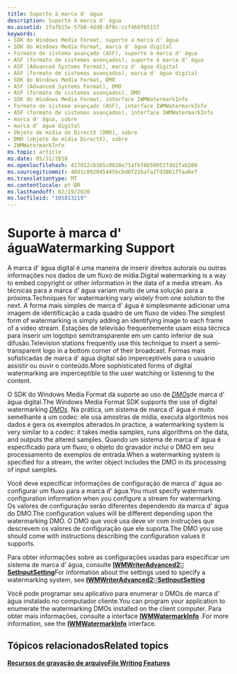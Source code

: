```yaml
---
title: Suporte à marca d' água
description: Suporte à marca d' água
ms.assetid: 1fafb15e-57b8-4dd0-8f0c-ccf460f05157
keywords:
- SDK do Windows Media Format, suporte a marca d' água
- SDK do Windows Media Format, marca d' água digital
- Formato de sistema avançado (ASF), suporte à marca d' água
- ASF (formato de sistemas avançados), suporte à marca d' água
- ASF (Advanced Systems Format), marca d' água digital
- ASF (formato de sistemas avançados), marca d' água digital
- SDK do Windows Media Format, DMO
- ASF (Advanced Systems Format), DMO
- ASF (formato de sistemas avançados), DMO
- SDK do Windows Media Format, interface IWMWatermarkInfo
- Formato de sistema avançado (ASF), interface IWMWatermarkInfo
- ASF (formato de sistemas avançados), interface IWMWatermarkInfo
- marca d' água, sobre
- marca d' água digital
- Objeto de mídia do DirectX (DMO), sobre
- DMO (objeto de mídia DirectX), sobre
- IWMWatermarkInfo
ms.topic: article
ms.date: 05/31/2018
ms.openlocfilehash: 417012cb165c0028e71af6f8b50052fdd2fab208
ms.sourcegitcommit: 48d1c892045445bcbd0f22bafa2fd3861ffaa6e7
ms.translationtype: MT
ms.contentlocale: pt-BR
ms.lasthandoff: 02/19/2020
ms.locfileid: "105813219"
---
```

# <a name="watermarking-support"></a><span data-ttu-id="cde04-120">Suporte à marca d' água</span><span class="sxs-lookup"><span data-stu-id="cde04-120">Watermarking Support</span></span>

<span data-ttu-id="cde04-121">A marca d' água digital é uma maneira de inserir direitos autorais ou outras informações nos dados de um fluxo de mídia.</span><span class="sxs-lookup"><span data-stu-id="cde04-121">Digital watermarking is a way to embed copyright or other information in the data of a media stream.</span></span> <span data-ttu-id="cde04-122">As técnicas para a marca d' água variam muito de uma solução para a próxima.</span><span class="sxs-lookup"><span data-stu-id="cde04-122">Techniques for watermarking vary widely from one solution to the next.</span></span> <span data-ttu-id="cde04-123">A forma mais simples de marca d' água é simplesmente adicionar uma imagem de identificação a cada quadro de um fluxo de vídeo.</span><span class="sxs-lookup"><span data-stu-id="cde04-123">The simplest form of watermarking is simply adding an identifying image to each frame of a video stream.</span></span> <span data-ttu-id="cde04-124">Estações de televisão frequentemente usam essa técnica para inserir um logotipo semitransparente em um canto inferior de sua difusão.</span><span class="sxs-lookup"><span data-stu-id="cde04-124">Television stations frequently use this technique to insert a semi-transparent logo in a bottom corner of their broadcast.</span></span> <span data-ttu-id="cde04-125">Formas mais sofisticadas de marca d' água digital são imperceptívels para o usuário assistir ou ouvir o conteúdo.</span><span class="sxs-lookup"><span data-stu-id="cde04-125">More sophisticated forms of digital watermarking are imperceptible to the user watching or listening to the content.</span></span>

<span data-ttu-id="cde04-126">O SDK do Windows Media Format dá suporte ao uso de [*DMOs*](wmformat-glossary.md)de marca d' água digital.</span><span class="sxs-lookup"><span data-stu-id="cde04-126">The Windows Media Format SDK supports the use of digital watermarking [*DMOs*](wmformat-glossary.md).</span></span> <span data-ttu-id="cde04-127">Na prática, um sistema de marca d' água é muito semelhante a um codec: ele usa amostras de mídia, executa algoritmos nos dados e gera os exemplos alterados.</span><span class="sxs-lookup"><span data-stu-id="cde04-127">In practice, a watermarking system is very similar to a codec: it takes media samples, runs algorithms on the data, and outputs the altered samples.</span></span> <span data-ttu-id="cde04-128">Quando um sistema de marca d' água é especificado para um fluxo, o objeto do gravador inclui o DMO em seu processamento de exemplos de entrada.</span><span class="sxs-lookup"><span data-stu-id="cde04-128">When a watermarking system is specified for a stream, the writer object includes the DMO in its processing of input samples.</span></span>

<span data-ttu-id="cde04-129">Você deve especificar informações de configuração de marca d' água ao configurar um fluxo para a marca d' água.</span><span class="sxs-lookup"><span data-stu-id="cde04-129">You must specify watermark configuration information when you configure a stream for watermarking.</span></span> <span data-ttu-id="cde04-130">Os valores de configuração serão diferentes dependendo da marca d' água do DMO.</span><span class="sxs-lookup"><span data-stu-id="cde04-130">The configuration values will be different depending upon the watermarking DMO.</span></span> <span data-ttu-id="cde04-131">O DMO que você usa deve vir com instruções que descrevem os valores de configuração que ele suporta.</span><span class="sxs-lookup"><span data-stu-id="cde04-131">The DMO you use should come with instructions describing the configuration values it supports.</span></span>

<span data-ttu-id="cde04-132">Para obter informações sobre as configurações usadas para especificar um sistema de marca d' água, consulte [ **IWMWriterAdvanced2:: SetInputSetting**](/previous-versions/windows/desktop/api/Wmsdkidl/nf-wmsdkidl-iwmwriteradvanced2-setinputsetting)</span><span class="sxs-lookup"><span data-stu-id="cde04-132">For information about the settings used to specify a watermarking system, see [**IWMWriterAdvanced2::SetInputSetting**](/previous-versions/windows/desktop/api/Wmsdkidl/nf-wmsdkidl-iwmwriteradvanced2-setinputsetting)</span></span>

<span data-ttu-id="cde04-133">Você pode programar seu aplicativo para enumerar o DMOs de marca d' água instalado no computador cliente.</span><span class="sxs-lookup"><span data-stu-id="cde04-133">You can program your application to enumerate the watermarking DMOs installed on the client computer.</span></span> <span data-ttu-id="cde04-134">Para obter mais informações, consulte a interface [**IWMWatermarkInfo**](/previous-versions/windows/desktop/api/wmsdkidl/nn-wmsdkidl-iwmwatermarkinfo) .</span><span class="sxs-lookup"><span data-stu-id="cde04-134">For more information, see the [**IWMWatermarkInfo**](/previous-versions/windows/desktop/api/wmsdkidl/nn-wmsdkidl-iwmwatermarkinfo) interface.</span></span>

## <a name="related-topics"></a><span data-ttu-id="cde04-135">Tópicos relacionados</span><span class="sxs-lookup"><span data-stu-id="cde04-135">Related topics</span></span>

<dl> <dt>

[<span data-ttu-id="cde04-136">**Recursos de gravação de arquivo**</span><span class="sxs-lookup"><span data-stu-id="cde04-136">**File Writing Features**</span></span>](file-writing-features.md)
</dt> </dl>

 

 




